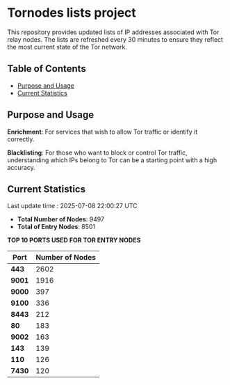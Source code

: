# Tornodes lists project

This repository provides updated lists of IP addresses associated with Tor relay nodes. The lists are refreshed every 30 minutes to ensure they reflect the most current state of the Tor network.

## Table of Contents

- [Purpose and Usage](#purpose-and-usage)
- [Current Statistics](#current-statistics)


## Purpose and Usage

**Enrichment**: For services that wish to allow Tor traffic or identify it correctly.

**Blacklisting**: For those who want to block or control Tor traffic, understanding which IPs belong to Tor can be a starting point with a high accuracy.

## Current Statistics

Last update time : 2025-07-08 22:00:27 UTC

- **Total Number of Nodes**: 9497
- **Total of Entry Nodes**: 8501

**TOP 10 PORTS USED FOR TOR ENTRY NODES**

| **Port** | **Number of Nodes** |
|------|-----------------|
| **443**   | 2602  |
| **9001**   | 1916  |
| **9000**   | 397  |
| **9100**   | 336  |
| **8443**   | 212  |
| **80**   | 183  |
| **9002**   | 163  |
| **143**   | 139  |
| **110**   | 126  |
| **7430**   | 120  |

